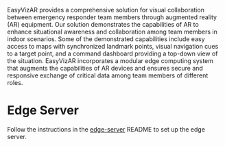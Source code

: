 EasyVizAR provides a comprehensive solution for visual collaboration between
emergency responder team members through augmented reality (AR) equipment. Our
solution demonstrates the capabilities of AR to enhance situational awareness
and collaboration among team members in indoor scenarios. Some of the
demonstrated capabilities include easy access to maps with synchronized
landmark points, visual navigation cues to a target point, and a command
dashboard providing a top-down view of the situation.  EasyVizAR incorporates a
modular edge computing system that augments the capabilities of AR devices and
ensures secure and responsive exchange of critical data among team members of
different roles.

# Edge Server

Follow the instructions in the [edge-server](https://github.com/EasyVizAR/edge-server)
README to set up the edge server.
